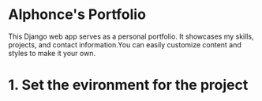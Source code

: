 # Alphonce's Portfolio

This Django web app serves as a personal portfolio. It showcases my skills, projects, and contact information.You can easily customize content and styles to make it your own.

# 1. Set the evironment for the project
